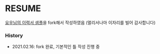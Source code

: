 # RESUME



[요우님의 이력서 샘플](uyu423_readme.md)을 fork해서 작성하였음 
(멀리서나마 이자리를 빌어 감사합니다)



### History

- 2021.02.16: fork 완료, 기본적인 틀 작성 진행 중
